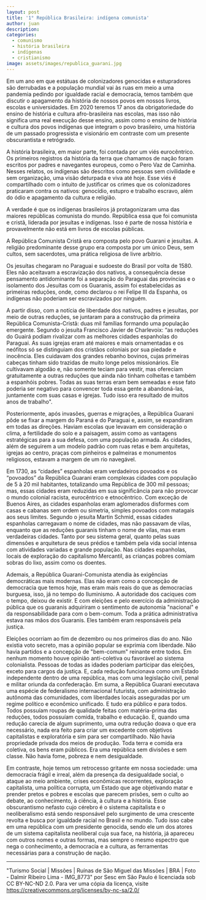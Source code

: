 ```yaml
---
layout: post
title: '1° República Brasileira: indígena comunista'
author: juan
description:
categories:
  - comunismo
  - história brasileira
  - indígenas
  - cristianismo
image: assets/images/republica_guarani.jpg
---
```

Em um ano em que estátuas de colonizadores genocidas e estupradores são derrubadas e
a população mundial vai às ruas em meio a uma pandemia pedindo por igualdade racial e
democracia, temos também que discutir o apagamento da história de nossos povos em
nossos livros, escolas e universidades. Em 2020 teremos 17 anos da obrigatoriedade do
ensino de história e cultura afro-brasileira nas escolas, mas isso não significa uma real
execução desse ensino, assim como o ensino de história e cultura dos povos indígenas que
integram o povo brasileiro, uma história de um passado progressista e visionário em
contraste com um presente obscurantista e retrógrado.

A história brasileira, em maior parte, foi contada por um viés eurocêntrico. Os primeiros
registros da história da terra que chamamos de nação foram escritos por padres e
navegantes europeus, como o Pero Vaz de Caminha. Nesses relatos, os indígenas são
descritos como pessoas sem civilidade e sem organização, uma visão deturpada e viva até
hoje. Esse viés é compartilhado com o intuito de justificar os crimes que os colonizadores
praticaram contra os nativos: genocídio, estupro e trabalho escravo, além do ódio e
apagamento da cultura e religião.

A verdade é que os indígenas brasileiros já protagonizaram uma das maiores repúblicas
comunista do mundo. República essa que foi comunista e cristã, liderada por jesuítas e
indígenas. Isso é parte de nossa história e provavelmente não está em livros de escolas
públicas.

A República Comunista Cristã era composta pelo povo Guarani e jesuítas. A religião
predominante desse grupo era composta por um único Deus, sem cultos, sem sacerdotes,
uma prática religiosa de livre arbítrio.

Os jesuítas chegaram no Paraguai e sudoeste do Brasil por volta de 1580. Eles não
aceitavam a escravização dos nativos, a consequência desse pensamento antidominante foi
a separação do Paraguai das províncias e o isolamento dos Jesuítas com os Guaranis,
assim foi estabelecidas as primeiras reduções, onde, como declarou o rei Felipe III da
Espanha, os indígenas não poderiam ser escravizados por ninguém.

A partir disso, com a notícia de liberdade dos nativos, padres e jesuítas, por meio de outras
reduções, se juntaram para a construção da primeira República Comunista-Cristã: duas mil
famílias formando uma população emergente. Segundo o jesuíta Francisco Javier de
Charlevoix: “as reduções do Guairá podiam rivalizar com as melhores cidades espanholas
do Paraguai. As suas igrejas eram até maiores e mais ornamentadas e os neófitos só se
distinguiam dos cristãos coloniais por sua piedade e inocência. Eles cuidavam dos grandes
rebanho bovinos, cujas primeiras cabeças tinham sido trazidas de muito longe pelos
missionários. Ele cultivavam algodão e, não somente teciam para vestir, mas ofereciam
gratuitamente a outras reduções que ainda não tinham colheitas e também a espanhóis
pobres. Todas as suas terras eram bem semeadas e esse fato poderia ser negativo para
convencer toda essa gente a abandoná-las, juntamente com suas casas e igrejas. Tudo isso
era resultado de muitos anos de trabalho".

Posteriormente, após invasões, guerras e migrações, a República Guarani pôde se fixar a
margem do Paraná e do Paraguai e, assim, se expandiram em todas as direções. Haviam
escolas que levavam em consideração o clima, a fertilidade do solo e a paisagem, assim
como as vantagens estratégicas para a sua defesa, com uma população armada. As
cidades, além de seguirem a um modelo padrão com ruas retas e bem arquitetas, igrejas ao
centro, praças com pinheiros e palmeiras e monumentos religiosos, estavam a margem de
um rio navegável.

Em 1730, as “cidades” espanholas eram verdadeiros povoados e os “povoados” da
República Guarani eram complexas cidades com população de 5 à 20 mil habitantes,
totalizando uma República de 300 mil pessoas; mas, essas cidades eram reduzidas em sua
significância para não provocar o mundo colonial racista, eurocêntrico e etnocêntrico. Com
exceção de Buenos Aires, as cidades espanholas eram aglomerados disformes com casas e
cabanas sem ordem ou simetria, simples povoados com matagais aos seus limites. Segundo
o jesuíta Martin Schmid, essas cidades espanholas carregavam o nome de cidades, mas
não passavam de vilas, enquanto que as reduções guaranis tinham o nome de vilas, mas
eram verdadeiras cidades. Tanto por seu sistema geral, quanto pelas suas dimensões e
arquitetura de seus prédios e também pela vida social intensa com atividades variadas e
grande população. Nas cidades espanholas, locais de exploração do capitalismo Mercantil,
as crianças pobres comiam sobras do lixo, assim como os doentes.

Ademais, a República Guarani-Comunista atendia às exigências democráticas mais
modernas. Elas não eram como a concepção de democracia que temos hoje, mas eram
mais reais do que as democracias burguesa, isso, já no tempo do Iluminismo. A autoridade
dos caciques com o tempo, deixou de existir. E com eleições e pelo exercício da
administração pública que os guaranis adquiriram o sentimento de autonomia "nacional" e
da responsabilidade para com o bem-comum. Toda a prática administrativa estava nas
mãos dos Guaranis. Eles também eram responsáveis pela justiça.

Eleições ocorriam ao fim de dezembro ou nos primeiros dias do ano. Não existia voto
secreto, mas a opinião popular se exprimia com liberdade. Não havia partidos e a
concepção de "bem-comum" reinante entre todos. Em nenhum momento houve opinião
anti-coletiva ou favorável ao sistema colonialista. Pessoas de todas as idades poderiam
participar das eleições, exceto para cargos da justiça. E, cada redução funcionava como um
Estado independente dentro de uma república, mas com uma legislação civil, penal e militar
oriunda da confederação. Em suma, a República Guarani executava uma espécie de
federalismo internacional futurista, com administração autônoma das comunidades, com
liberdades locais asseguradas por um regime político e econômico unificado. E tudo era
público e para todos. Todos possuíam roupas de qualidade feitas com matéria-prima das
reduções, todos possuíam comida, trabalho e educação. E, quando uma redução carecia de
algum suprimento, uma outra redução doava o que era necessário, nada era feito para criar
um excedente com objetivos capitalistas e exploratória e sim para ser compartilhado. Não
havia propriedade privada dos meios de produção. Toda terra e comida era coletiva, os bens
eram públicos. Era uma república sem divisões e sem classe. Não havia fome, pobreza e
nem desigualdade.

Em contraste, hoje temos um retrocesso gritante em nossa sociedade: uma democracia
frágil e irreal, além da presença da desigualdade social, o ataque ao meio ambiente, crises
econômicas recorrentes, exploração capitalista, uma política corrupta, um Estado que age
objetivando matar e prender pretos e pobres e escolas que parecem prisões, sem o culto ao
debate, ao conhecimento, à ciência, à cultura e a história. Esse obscurantismo nefasto cujo
cérebro é o sistema capitalista e o neoliberalismo está sendo responsável pelo surgimento
de uma crescente revolta e busca por igualdade racial no Brasil e no mundo. Tudo isso
cabe em uma república com um presidente genocida, sendo ele um dos atores de um
sistema capitalista neoliberal cuja sua face, na história, já apareceu com outros nomes e
outras formas, mas sempre o mesmo espectro que nega o conhecimento, a democracia e a
cultura, as ferramentas necessárias para a construção de nação.

---
"Turismo Social | Missões | Ruínas de São Miguel das Missões | BRA | Foto - Dalmir Ribeiro Lima - IMG_8773" por Sesc em São Paulo é licenciada sob CC BY-NC-ND 2.0. Para ver uma cópia da licença, visite <https://creativecommons.org/licenses/by-nc-sa/2.0/>
